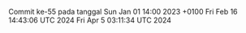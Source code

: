 Commit ke-55 pada tanggal Sun Jan 01 14:00 2023 +0100
Fri Feb 16 14:43:06 UTC 2024
Fri Apr  5 03:11:34 UTC 2024
